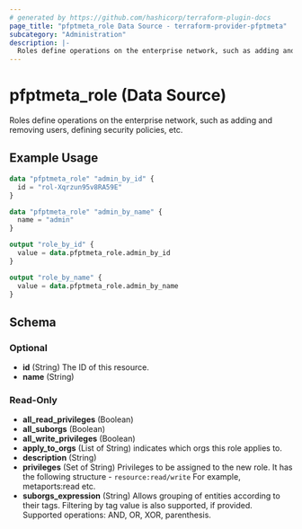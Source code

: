 ```yaml
---
# generated by https://github.com/hashicorp/terraform-plugin-docs
page_title: "pfptmeta_role Data Source - terraform-provider-pfptmeta"
subcategory: "Administration"
description: |-
  Roles define operations on the enterprise network, such as adding and removing users, defining security policies, etc.
---
```


# pfptmeta_role (Data Source)

Roles define operations on the enterprise network, such as adding and removing users, defining security policies, etc.

## Example Usage

```terraform
data "pfptmeta_role" "admin_by_id" {
  id = "rol-Xqrzun95v8RA59E"
}

data "pfptmeta_role" "admin_by_name" {
  name = "admin"
}

output "role_by_id" {
  value = data.pfptmeta_role.admin_by_id
}

output "role_by_name" {
  value = data.pfptmeta_role.admin_by_name
}
```

<!-- schema generated by tfplugindocs -->
## Schema

### Optional

- **id** (String) The ID of this resource.
- **name** (String)

### Read-Only

- **all_read_privileges** (Boolean)
- **all_suborgs** (Boolean)
- **all_write_privileges** (Boolean)
- **apply_to_orgs** (List of String) indicates which orgs this role applies to.
- **description** (String)
- **privileges** (Set of String) Privileges to be assigned to the new role. It has the following structure - `resource:read/write` For example, metaports:read etc.
- **suborgs_expression** (String) Allows grouping of entities according to their tags. Filtering by tag value is also supported, if provided. Supported operations: AND, OR, XOR, parenthesis.
